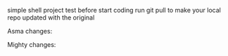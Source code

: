 simple shell project test
before start coding run git pull to make 
your local repo updated with the original

Asma changes:

Mighty changes:
